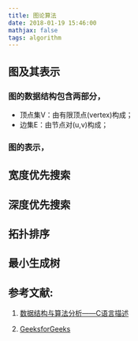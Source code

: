 ```yaml
---
title: 图论算法
date: 2018-01-19 15:46:00
mathjax: false
tags: algorithm
---
```

<!--more-->
## 图及其表示
### 图的数据结构包含两部分，
- 顶点集V：由有限顶点(vertex)构成；
- 边集E：由节点对(u,v)构成；
### 图的表示，

## 宽度优先搜索

## 深度优先搜索

## 拓扑排序

## 最小生成树

## 参考文献: 

1. [数据结构与算法分析——C语言描述](https://book.douban.com/subject/1139426/)

2. [GeeksforGeeks](https://www.geeksforgeeks.org/fundamentals-of-algorithms/)
